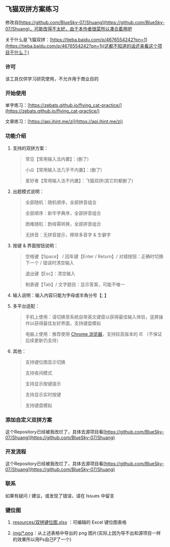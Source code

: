 飞猫双拼方案练习
----

修改自[https://github.com/BlueSky-07/Shuang](https://github.com/BlueSky-07/Shuang)，可能改得不太好，由于本作者很菜所以凑合着用吧

关于什么是飞猫双拼：[https://tieba.baidu.com/p/4676554242?pn=1](https://tieba.baidu.com/p/4676554242?pn=1)(这都不知道的话还来看这个项目干什么？)

### 许可

该工具仅供学习研究使用，不允许用于商业目的

### 开始使用

单字练习：[https://zebats.github.io/flying_cat-practice/](https://zebats.github.io/flying_cat-practice/)

文章练习：[https://api.ihint.me/zi](https://api.ihint.me/zi)

### 功能介绍

1. 支持的双拼方案：

    > 常见【常用输入法内置】：(删了)
    >
    > 小众【常用输入法几乎不内置】：(删了)
    >
    > 爱好者【常用输入法不内置】：飞猫双拼(其它的都删了)

2. 出题模式说明：

    > 全部随机：随机顺序，全部拼音组合
    >
    > 全部顺序：新华字典序，全部拼音组合
    >
    > 困难随机：韵母需转换，全部拼音组合
    >
    > 无拼音：无拼音提示，移除多音字 & 生僻字

3. 按键 & 界面按钮说明：

    > 空格键【Space】 / 回车键【Enter / Return】/ 对错按钮：正确时切换下一个 / 错误时清空输入
    >
    > 退出键【Esc】：清空输入
    >
    > 制表键【Tab】/ 文字题目：显示答案，可能不唯一

4. 输入说明：输入内容只能为字母或半角分号【; 】

5. 多平台适配：

    > 手机上使用：请切换至系统自带英文键盘以获得最佳输入体验，竖屏操作以获得最佳友好界面，支持键盘模拟
    >
    > 电脑上使用：推荐使用 [Chrome 浏览器](https://www.google.cn/chrome)，支持较高版本的 IE （不保证后续更新仍支持）

6. 其他：

    > 支持键位图显示切换
    >
    > 支持夜间模式
    >
    > 支持显示按键提示
    >
    > 支持显示实时按键
    >
    > 支持键盘模拟

### 添加自定义双拼方案

这个Repository已经被我改烂了，具体去源项目看[https://github.com/BlueSky-07/Shuang](https://github.com/BlueSky-07/Shuang)

### 开发流程

这个Repository已经被我改烂了，具体去源项目看[https://github.com/BlueSky-07/Shuang](https://github.com/BlueSky-07/Shuang)

### 联系

如果有疑问 / 建议，或发现了错误，请在 Issues 中留言

### 键位图

1. [resources/双拼键位图.xlsx](resources/双拼键位图.xlsx) ：可编辑的 Excel 键位图表格

2. [img/*.png](img)：从上述表格中导出的 png 图片(实际上因为导不出和源项目一样的效果所以用Ps自己P了一个)
